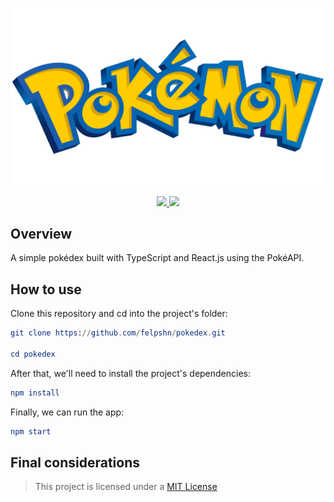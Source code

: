 <p align="center">
  <a href="https://github.com/felpshn/pokedex">
    <img src="https://github.com/felpshn/pokedex/blob/master/public/pokemon-logo.png">
  </a>
</p>

<p align="center">
  <a href="https://github.com/felpshn/pokedex/releases/">
    <img src="https://img.shields.io/static/v1?label=version&message=1.x&color=FFC947">
  </a>
  <a href="https://github.com/felpshn/pokedex/blob/master/LICENSE">
    <img src="https://img.shields.io/static/v1?label=license&message=MIT&color=FFC947">
  </a>
</p>

## Overview

A simple pokédex built with TypeScript and React.js using the PokéAPI.

## How to use

Clone this repository and cd into the project's folder:

```elm
git clone https://github.com/felpshn/pokedex.git

cd pokedex
```

After that, we'll need to install the project's dependencies:

```elm
npm install
```

Finally, we can run the app:

```elm
npm start
```

## Final considerations

> This project is licensed under a [MIT License](https://github.com/felpshn/pokedex/blob/master/LICENSE)